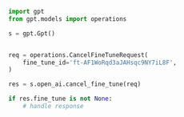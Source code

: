 <!-- Start SDK Example Usage -->
```python
import gpt
from gpt.models import operations

s = gpt.Gpt()


req = operations.CancelFineTuneRequest(
    fine_tune_id='ft-AF1WoRqd3aJAHsqc9NY7iL8F',
)

res = s.open_ai.cancel_fine_tune(req)

if res.fine_tune is not None:
    # handle response
```
<!-- End SDK Example Usage -->
